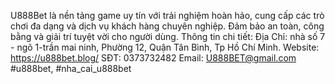 U888Bet là nền tảng game uy tín với trải nghiệm hoàn hảo, cung cấp các trò chơi đa dạng và dịch vụ khách hàng chuyên nghiệp. Đảm bảo an toàn, công bằng và giải trí tuyệt vời cho người dùng.
Thông tin chi tiết:
Địa Chỉ: nhà số 7 - ngõ 1-trần mai ninh, Phường 12, Quận Tân Bình, Tp Hồ Chí Minh.
Website: https://u888bet.blog/
SĐT: 0373732482
Email: U888BET@gmail.com
#u888bet, #nha_cai_u888bet
